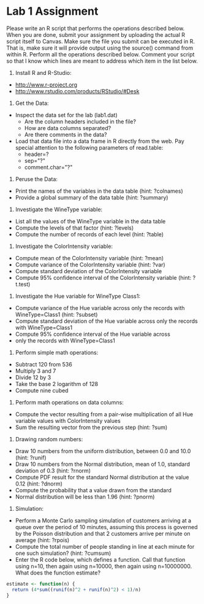 # Lab 1 Assignment
Please write an R script that performs the operations described below.  When you are done, submit your assignment by uploading the actual R script itself to Canvas. Make sure the file you submit can be executed in R.  That is, make sure it will provide output using the source() command from within R.  Perform all the operations described below.  Comment your script so that I know which lines are meant to address which item in the list below.

1. Install R and R-Studio:
  * http://www.r-project.org 
  * http://www.rstudio.com/products/RStudio/#Desk
  
1. Get the Data:
  * Inspect the data set for the lab (lab1.dat)
    * Are the column headers included in the file?
    * How are data columns separated?
    * Are there comments in the data?
  * Load that data file into a data frame in R directly from the web.  Pay special attention to the following parameters of read.table:
    * header=?
    * sep="?"
    * comment.char="?"
			
1. Peruse the Data:
  * Print the names of the variables in the data table (hint:  ?colnames)
  * Provide a global summary of the data table (hint: ?summary)
  
1. Investigate the WineType variable:
  * List all the values of the WineType variable in the data table
  * Compute the levels of that factor (hint: ?levels)
  * Compute the number of records of each level (hint: ?table)
  
1. Investigate the ColorIntensity variable:
  * Compute mean of the ColorIntensity variable  (hint:  ?mean)
  * Compute variance of the ColorIntensity variable  (hint: ?var)
  * Compute standard deviation of the ColorIntensity variable
  * Compute 95% confidence interval of the ColorIntensity variable
  (hint: ?t.test)
  
1. Investigate the Hue variable for WineType Class1:
  * Compute variance of the Hue variable across only the records with WineType=Class1 (hint: ?subset)
  * Compute standard deviation of the Hue variable across only the records with WineType=Class1
  * Compute 95% confidence interval of the Hue variable across
  * only the records with WineType=Class1
		
1. Perform simple math operations:
  * Subtract 120 from 536
  * Multiply 3 and 7
  * Divide 12 by 3
  * Take the base 2 logarithm of 128
  * Compute nine cubed
  
1. Perform math operations on data columns:
  * Compute the vector resulting from a pair-wise multiplication of all Hue variable values with ColorIntensity values
  * Sum the resulting vector from the previous step (hint:  ?sum)
  
1. Drawing random numbers:
  * Draw 10 numbers from the uniform distribution, between 0.0 and 10.0 (hint:  ?runif)
  * Draw 10 numbers from the Normal distribution, mean of 1.0, standard deviation of 0.3  (hint:  ?rnorm)
  * Compute PDF result for the standard Normal distribution at the value 0.12 (hint: ?dnorm)
  * Compute the probability that a value drawn from the standard
  * Normal distribution will be less than 1.96  (hint:  ?pnorm)
  
1. Simulation:
  * Perform a Monte Carlo sampling simulation of customers arriving at a queue over the period of 10 minutes, assuming this process is governed by the Poisson distribution and that 2 customers arrive per minute on average (hint:  ?rpois)
  * Compute the total number of people standing in line at each minute for one such simulation?  (hint: ?cumsum)
  * Enter the R code below, which defines a function.  Call that function using n=10, then again using n=10000, then again using n=10000000.  What does the function estimate?

```R
estimate <- function(n) {
  return (4*sum((runif(n)^2 + runif(n)^2) < 1)/n)
}
````
